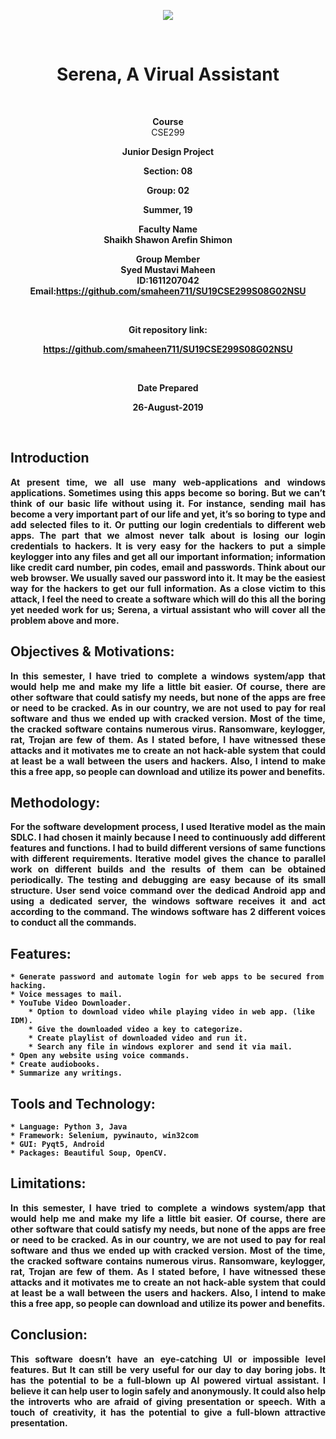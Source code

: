 <p align='center'><img src='https://elmsprodcdnendpoint.azureedge.net/attachments/15/2bfe67c5-2678-e011-969d-0030487d8897/46f5b6ce-3ea8-47ed-8444-80b87ed980cd.png'/></p>
<br/>
<h1 align='center'><b>Serena, A Virual Assistant</b></h1>
<br/>
<p align="center">
    <p align='center'><b>Course</b></br> CSE299</p>
    <p align='center'><b>Junior Design Project</p> 
    <p align='center'><b>Section: </b>08</p>
    <p align='center'><b>Group: </b>02</p>
    <p align='center'><b>Summer, 19</b></p>
    <p align='center'><b>Faculty Name </b><br/>Shaikh Shawon Arefin Shimon</p>
    <p align='center'><b>Group Member </b><br/>Syed Mustavi Maheen<br/>ID:1611207042<br/>Email:<a  href='https://github.com/smaheen711/SU19CSE299S08G02NSU'>https://github.com/smaheen711/SU19CSE299S08G02NSU</a></p>
</p>
<br/>
<p align='center'><b>Git repository link: </b></p>

<p align='center'><a  href='https://github.com/smaheen711/SU19CSE299S08G02NSU'>https://github.com/smaheen711/SU19CSE299S08G02NSU</a></p>

<br/>
<p align='center'><b>Date Prepared</b></p>
<p align='center'>26-August-2019</p>
<br/>


<h2>Introduction</h2>
        <p align='justify'>At present time, we all use many web-applications and windows applications. Sometimes using this apps become so boring. But we can’t think of our basic life without using it. For instance, sending mail has become a very important part of our life and yet, it’s so boring to type and add selected files to it. Or putting our login credentials to different web apps. The part that we almost never talk about is losing our login credentials to hackers. It is very easy for the hackers to put a simple keylogger into any files and get all our important information; information like credit card number, pin codes, email and passwords. Think about our web browser. We usually saved our password into it. It may be the easiest way for the hackers to get our full information. As a close victim to this attack, I feel the need to create a software which will do this all the boring yet needed work for us; Serena, a virtual assistant who will cover all the problem above and more.</p>


<h2>Objectives & Motivations:</h2>

<p align='justify'>
In this semester, I have tried to complete a windows system/app that would help me and make my life a little bit easier. Of course, there are other software that could satisfy my needs, but none of the apps are free or need to be cracked. As in our country, we are not used to pay for real software and thus we ended up with cracked version. Most of the time, the cracked software contains numerous virus. Ransomware, keylogger, rat, Trojan are few of them. As I stated before, I have witnessed these attacks and it motivates me to create an not hack-able system that could at least be a wall between the users and hackers. Also, I intend to make this a free app, so people can download and utilize its power and benefits. 
    
<h2>Methodology:</h2>

<p align='justify'>
For the software development process, I used Iterative model as the main SDLC. I had chosen it mainly because I need to continuously add different features and functions. I had to build different versions of same functions with different requirements. Iterative model gives the chance to parallel work on different builds and the results of them can be obtained periodically. The testing and debugging are easy because of its small structure. User send voice command over the dedicad Android app and using a dedicated server, the windows software receives it and act according to the command. The windows software has 2 different voices to conduct all the commands. 

</p>

## Features:  
    
    * Generate password and automate login for web apps to be secured from hacking.  
    * Voice messages to mail.  
    * YouTube Video Downloader.  
        * Option to download video while playing video in web app. (like IDM).  
        * Give the downloaded video a key to categorize.  
        * Create playlist of downloaded video and run it.  
        * Search any file in windows explorer and send it via mail.  
    * Open any website using voice commands.  
    * Create audiobooks.  
    * Summarize any writings.    

## Tools and Technology:  
    
    * Language: Python 3, Java  
    * Framework: Selenium, pywinauto, win32com
    * GUI: Pyqt5, Android  
    * Packages: Beautiful Soup, OpenCV.   

<h2>Limitations:</h2>

<p align='justify'>
In this semester, I have tried to complete a windows system/app that would help me and make my life a little bit easier. Of course, there are other software that could satisfy my needs, but none of the apps are free or need to be cracked. As in our country, we are not used to pay for real software and thus we ended up with cracked version. Most of the time, the cracked software contains numerous virus. Ransomware, keylogger, rat, Trojan are few of them. As I stated before, I have witnessed these attacks and it motivates me to create an not hack-able system that could at least be a wall between the users and hackers. Also, I intend to make this a free app, so people can download and utilize its power and benefits. 
    
<h2>Conclusion:</h2>

<p align='justify'>
This software doesn’t have an eye-catching UI or impossible level features. But It can still be very useful for our day to day boring jobs. It has the potential to be a full-blown up AI powered virtual assistant. I believe it can help user to login safely and anonymously. It could also help the introverts who are afraid of giving presentation or speech. With a touch of creativity, it has the potential to give a full-blown attractive presentation. 
